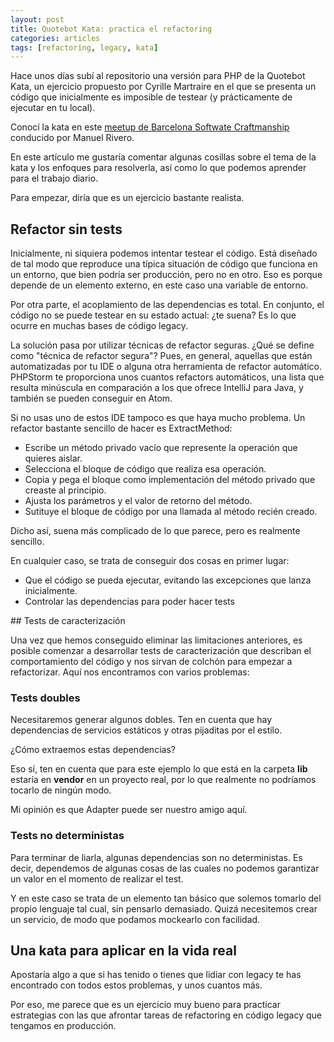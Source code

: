 ```yaml
---
layout: post
title: Quotebot Kata: practica el refactoring
categories: articles
tags: [refactoring, legacy, kata]
---
```


Hace unos días subí al repositorio una versión para PHP de la Quotebot Kata, un ejercicio propuesto por Cyrille Martraire en el que se presenta un código que inicialmente es imposible de testear (y prácticamente de ejecutar en tu local).

Conocí la kata en este [meetup de Barcelona Softwate Craftmanship](https://www.meetup.com/es-ES/Barcelona-Software-Craftsmanship/events/245882537/) conducido por Manuel Rivero.

En este artículo me gustaría comentar algunas cosillas sobre el tema de la kata y los enfoques para resolverla, así como lo que podemos aprender para el trabajo diario.

Para empezar, diría que es un ejercicio bastante realista.

## Refactor sin tests

Inicialmente, ni siquiera podemos intentar testear el código. Está diseñado de tal modo que reproduce una típica situación de código que funciona en un entorno, que bien podría ser producción, pero no en otro. Eso es porque depende de un elemento externo, en este caso una variable de entorno.

Por otra parte, el acoplamiento de las dependencias es total. En conjunto, el código no se puede testear en su estado actual: ¿te suena? Es lo que ocurre en muchas bases de código legacy.

La solución pasa por utilizar técnicas de refactor seguras. ¿Qué se define como "técnica de refactor segura"? Pues, en general, aquellas que están automatizadas por tu IDE o alguna otra herramienta de refactor automático. PHPStorm te proporciona unos cuantos refactors automáticos, una lista que resulta minúscula en comparación a los que ofrece IntelliJ para Java, y también se pueden conseguir en Atom.

Si no usas uno de estos IDE tampoco es que haya mucho problema. Un refactor bastante sencillo de hacer es ExtractMethod:

* Escribe un método privado vacío que represente la operación que quieres aislar.
* Selecciona el bloque de código que realiza esa operación.
* Copia y pega el bloque como implementación del método privado que creaste al principio.
* Ajusta los parámetros y el valor de retorno del método.
* Sutituye el bloque de código por una llamada al método recién creado.

Dicho así, suena más complicado de lo que parece, pero es realmente sencillo.

En cualquier caso, se trata de conseguir dos cosas en primer lugar:

* Que el código se pueda ejecutar, evitando las excepciones que lanza inicialmente.
* Controlar las dependencias para poder hacer tests

## Tests de caracterización

Una vez que hemos conseguido eliminar las limitaciones anteriores, es posible comenzar a desarrollar tests de caracterización que describan el comportamiento del código y nos sirvan de colchón para empezar a refactorizar. Aquí nos encontramos con varios problemas:

### Tests doubles

Necesitaremos generar algunos dobles. Ten en cuenta que hay dependencias de servicios estáticos y otras pijaditas por el estilo.

¿Cómo extraemos estas dependencias?

Eso sí, ten en cuenta que para este ejemplo lo que está en la carpeta **lib** estaría en **vendor** en un proyecto real, por lo que realmente no podríamos tocarlo de ningún modo.

Mi opinión es que Adapter puede ser nuestro amigo aquí.

### Tests no deterministas

Para terminar de liarla, algunas dependencias son no deterministas. Es decir, dependemos de algunas cosas de las cuales no podemos garantizar un valor en el momento de realizar el test.

Y en este caso se trata de un elemento tan básico que solemos tomarlo del propio lenguaje tal cual, sin pensarlo demasiado. Quizá necesitemos crear un servicio, de modo que podamos mockearlo con facilidad.

## Una kata para aplicar en la vida real

Apostaría algo a que si has tenido o tienes que lidiar con legacy te has encontrado con todos estos problemas, y unos cuantos más.

Por eso, me parece que es un ejercicio muy bueno para practicar estrategias con las que afrontar tareas de refactoring en código legacy que tengamos en producción.